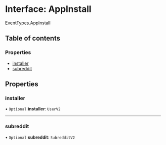 # Interface: AppInstall

[EventTypes](../modules/EventTypes.md).AppInstall

## Table of contents

### Properties

- [installer](EventTypes.AppInstall.md#installer)
- [subreddit](EventTypes.AppInstall.md#subreddit)

## Properties

### <a id="installer" name="installer"></a> installer

• `Optional` **installer**: `UserV2`

---

### <a id="subreddit" name="subreddit"></a> subreddit

• `Optional` **subreddit**: `SubredditV2`
